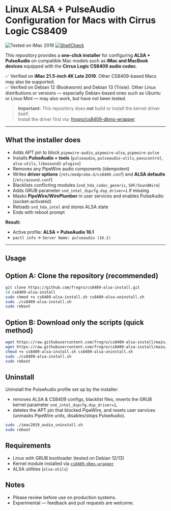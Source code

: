 # Linux ALSA + PulseAudio Configuration for Macs with Cirrus Logic CS8409
![Tested on iMac 2019](https://img.shields.io/badge/Tested%20on-iMac%202019-2b90ff?logo=apple&logoColor=white&style=flat-square)
[![ShellCheck](https://img.shields.io/github/actions/workflow/status/frogro/cs8409-alsa-install/main.yml?branch=main&label=ShellCheck<br/>&logo=gnu-bash&logoColor=white&style=flat-square)](https://github.com/frogro/cs8409-alsa-install/actions/workflows/main.yml)


This repository provides a **one-click installer** for configuring **ALSA + PulseAudio** on compatible Mac models such as **iMac and MacBook devices** equipped with the **Cirrus Logic CS8409 audio codec**.  

✅ Verified on **iMac 21.5-inch 4K Late 2019**. Other CS8409-based Macs may also be supported.<br/>✅ Verified on Debian 12 (Bookworm) and Debian 13 (Trixie). Other Linux distributions or versions — especially Debian-based ones such as Ubuntu or Linux Mint — may also work, but have not been tested.

> **Important:** This repository does **not** build or install the kernel driver itself.  
> Install the driver first via: [frogro/cs8409-dkms-wrapper](https://github.com/frogro/cs8409-dkms-wrapper).

---

## What the installer does

- Adds APT pin to block `pipewire-audio`, `pipewire-alsa`, `pipewire-pulse`
- Installs **PulseAudio + tools** (`pulseaudio`, `pulseaudio-utils`, `pavucontrol`, `alsa-utils`, `libasound2-plugins`)
- Removes any PipeWire audio components (idempotent)
- Writes **driver options** (`/etc/modprobe.d/cs8409.conf`) and **ALSA defaults** (`/etc/asound.conf`)
- Blacklists conflicting modules (`snd_hda_codec_generic`, `SOF/SoundWire`)
- Adds GRUB parameter `snd_intel_dspcfg.dsp_driver=1` if missing
- Masks **PipeWire/WirePlumber** in user services and enables PulseAudio (socket-activated)
- Reloads `snd_hda_intel` and stores ALSA state
- Ends with reboot prompt

**Result:**  
- Active profile: **ALSA + PulseAudio 16.1**  
- `pactl info` → `Server Name: pulseaudio (16.1)`
---

## Usage
## Option A: Clone the repository (recommended)

```bash
git clone https://github.com/frogro/cs8409-alsa-install.git
cd cs8409-alsa-install
sudo chmod +x cs8409-alsa-install.sh cs8409-alsa-uninstall.sh
sudo ./cs8409-alsa-install.sh
sudo reboot
```
## Option B: Download only the scripts (quick method)

```bash
wget https://raw.githubusercontent.com/frogro/cs8409-alsa-install/main/cs8409-alsa-install.sh
wget https://raw.githubusercontent.com/frogro/cs8409-alsa-install/main/cs8409-alsa-uninstall.sh
chmod +x cs8409-alsa-install.sh cs8409-alsa-uninstall.sh
sudo ./cs8409-alsa-install.sh
sudo reboot
```

## Uninstall

Uninstall the PulseAudio profile set up by the installer: 
- removes ALSA & CS8409 configs, blacklist files, reverts the GRUB kernel parameter `snd_intel_dspcfg.dsp_driver=1`, 
- deletes the APT pin that blocked PipeWire, and resets user services (unmasks PipeWire units, disables/stops PulseAudio).

```bash
sudo ./imac2019_audio_uninstall.sh
sudo reboot
```

## Requirements

- Linux with GRUB bootloader (tested on Debian 12/13)  
- Kernel module installed via [`cs8409-dkms-wrapper`](https://github.com/frogro/cs8409-dkms-wrapper)  
- ALSA utilities (`alsa-utils`)

## Notes

- Please review before use on production systems.
- Experimental — feedback and pull requests are welcome.

  
